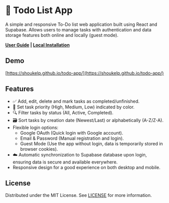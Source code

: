 # 📝 Todo List App

A simple and responsive To-Do list web application built using React and Supabase. Allows users to manage tasks with authentication and data storage features both online and locally (guest mode).

**[User Guide](docs/user_guide.md) | [Local Installation](docs/local_installation.md)**

## Demo

[https://shoukelp.github.io/todo-app/](https://shoukelp.github.io/todo-app/)

## Features

- ✅ Add, edit, delete and mark tasks as completed/unfinished.
- 🎨 Set task priority (High, Medium, Low) indicated by color.
- 🔍 Filter tasks by status (All, Active, Completed).
- 🗃️ Sort tasks by creation date (Newest/Last) or alphabetically (A-Z/Z-A).
- Flexible login options:
    - Google OAuth (Quick login with Google account).
    - Email & Password (Manual registration and login).
    - Guest Mode (Use the app without login, data is temporarily stored in browser cookies).
- ☁️ Automatic synchronization to Supabase database upon login, ensuring data is secure and available everywhere.
- Responsive design for a good experience on both desktop and mobile.

## License

Distributed under the MIT License. See [LICENSE](LICENSE) for more information.